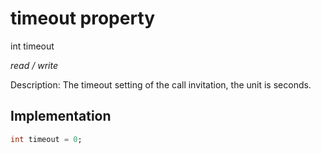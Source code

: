 


# timeout property







int timeout
  
_<span class="feature">read / write</span>_



<p>Description: The timeout setting of the call invitation, the unit is seconds.</p>



## Implementation

```dart
int timeout = 0;
```







